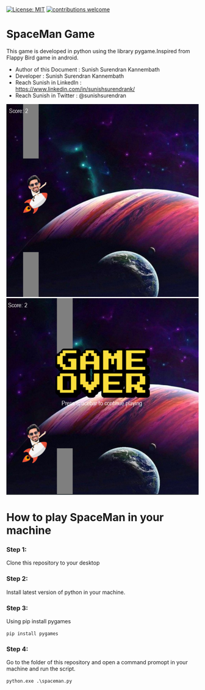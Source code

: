 [![License: MIT](https://img.shields.io/badge/License-MIT-yellow.svg)](https://opensource.org/licenses/MIT) [![contributions welcome](https://img.shields.io/static/v1.svg?label=Contributions&message=Welcome&color=0059b3&style=flat-square)](https://github.com/TheAlgorithms/Python/blob/master/CONTRIBUTING.md)&nbsp;



# SpaceMan Game

This game is developed in python using the library pygame.Inspired from Flappy Bird game in android.

- Author of this Document : Sunish Surendran Kannembath
- Developer : Sunish Surendran Kannembath
- Reach Sunish in LinkedIn : https://www.linkedin.com/in/sunishsurendrank/
- Reach Sunish in Twitter : @sunishsurendran

![image](./images/screenshot1.PNG)
![image](./images/screenshot2.PNG)

# How to play SpaceMan in your machine

### Step 1: 
Clone this repository to your desktop

### Step 2:
Install latest version of python in your machine.

### Step 3: 
Using pip install pygames

`pip install pygames`

### Step 4:
Go to the folder of this repository and open a command promopt in your machine and run the script.

`python.exe .\spaceman.py`


